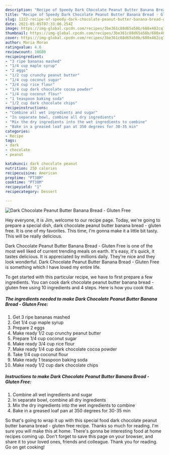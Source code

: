 ```yaml
---
description: "Recipe of Speedy Dark Chocolate Peanut Butter Banana Bread - Gluten Free"
title: "Recipe of Speedy Dark Chocolate Peanut Butter Banana Bread - Gluten Free"
slug: 1222-recipe-of-speedy-dark-chocolate-peanut-butter-banana-bread-gluten-free
date: 2021-05-05T07:33:06.254Z
image: https://img-global.cpcdn.com/recipes/3be361c88d65a58b/680x482cq70/dark-chocolate-peanut-butter-banana-bread-gluten-free-recipe-main-photo.jpg
thumbnail: https://img-global.cpcdn.com/recipes/3be361c88d65a58b/680x482cq70/dark-chocolate-peanut-butter-banana-bread-gluten-free-recipe-main-photo.jpg
cover: https://img-global.cpcdn.com/recipes/3be361c88d65a58b/680x482cq70/dark-chocolate-peanut-butter-banana-bread-gluten-free-recipe-main-photo.jpg
author: Maria Moran
ratingvalue: 4.6
reviewcount: 10680
recipeingredient:
- "3 ripe bananas mashed"
- "1/4 cup maple syrup"
- "2 eggs"
- "1/2 cup crunchy peanut butter"
- "1/4 cup coconut sugar"
- "3/4 cup rice flour"
- "1/4 cup dark chocolate cocoa powder"
- "1/4 cup coconut flour"
- "1 teaspoon baking soda"
- "1/2 cup dark chocolate chips"
recipeinstructions:
- "Combine all wet ingredients and sugar"
- "In separate bowl, combine all dry ingredients"
- "Mix the dry ingredients into the wet ingredients to combine"
- "Bake in a greased loaf pan at 350 degrees for 30-35 min"
categories:
- Recipe
tags:
- dark
- chocolate
- peanut

katakunci: dark chocolate peanut 
nutrition: 250 calories
recipecuisine: American
preptime: "PT38M"
cooktime: "PT38M"
recipeyield: "1"
recipecategory: Dessert

---
```



![Dark Chocolate Peanut Butter Banana Bread - Gluten Free](https://img-global.cpcdn.com/recipes/3be361c88d65a58b/680x482cq70/dark-chocolate-peanut-butter-banana-bread-gluten-free-recipe-main-photo.jpg)

Hey everyone, it is Jim, welcome to our recipe page. Today, we're going to prepare a special dish, dark chocolate peanut butter banana bread - gluten free. It is one of my favorites. This time, I'm gonna make it a little bit tasty. This will be really delicious.

Dark Chocolate Peanut Butter Banana Bread - Gluten Free is one of the most well liked of current trending meals on earth. It's easy, it's quick, it tastes delicious. It is appreciated by millions daily. They're nice and they look wonderful. Dark Chocolate Peanut Butter Banana Bread - Gluten Free is something which I have loved my entire life.




To get started with this particular recipe, we have to first prepare a few ingredients. You can cook dark chocolate peanut butter banana bread - gluten free using 10 ingredients and 4 steps. Here is how you cook that.

<!--inarticleads1-->

##### The ingredients needed to make Dark Chocolate Peanut Butter Banana Bread - Gluten Free:

1. Get 3 ripe bananas mashed
1. Get 1/4 cup maple syrup
1. Prepare 2 eggs
1. Make ready 1/2 cup crunchy peanut butter
1. Prepare 1/4 cup coconut sugar
1. Make ready 3/4 cup rice flour
1. Make ready 1/4 cup dark chocolate cocoa powder
1. Take 1/4 cup coconut flour
1. Make ready 1 teaspoon baking soda
1. Make ready 1/2 cup dark chocolate chips




<!--inarticleads2-->

##### Instructions to make Dark Chocolate Peanut Butter Banana Bread - Gluten Free:

1. Combine all wet ingredients and sugar
1. In separate bowl, combine all dry ingredients
1. Mix the dry ingredients into the wet ingredients to combine
1. Bake in a greased loaf pan at 350 degrees for 30-35 min




So that's going to wrap it up with this special food dark chocolate peanut butter banana bread - gluten free recipe. Thanks so much for reading. I'm sure you will make this at home. There's gonna be interesting food at home recipes coming up. Don't forget to save this page on your browser, and share it to your loved ones, friends and colleague. Thank you for reading. Go on get cooking!
